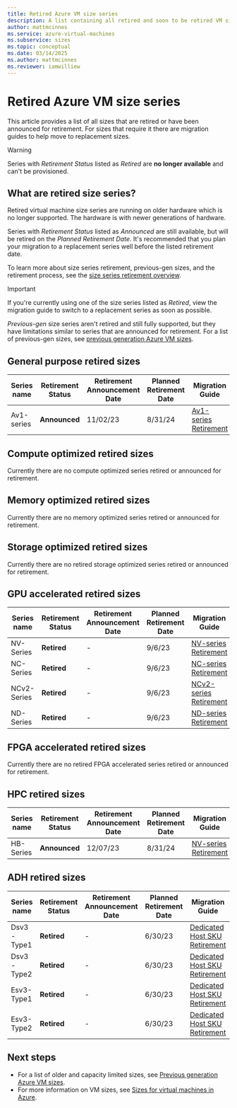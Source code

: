 ```yaml
---
title: Retired Azure VM size series 
description: A list containing all retired and soon to be retired VM size series and their replacement series.
author: mattmcinnes
ms.service: azure-virtual-machines
ms.subservice: sizes
ms.topic: conceptual
ms.date: 03/14/2025
ms.author: mattmcinnes
ms.reviewer: iamwilliew
---
```


# Retired Azure VM size series

This article provides a list of all sizes that are retired or have been announced for retirement. For sizes that require it there are migration guides to help move to replacement sizes.

> [!WARNING]
> Series with *Retirement Status* listed as *Retired* are **no longer available** and can't be provisioned.

## What are retired size series?
Retired virtual machine size series are running on older hardware which is no longer supported. The hardware is with newer generations of hardware.

Series with *Retirement Status* listed as *Announced* are still available, but will be retired on the *Planned Retirement Date*. It's recommended that you plan your migration to a replacement series well before the listed retirement date.

To learn more about size series retirement, previous-gen sizes, and the retirement process, see the [size series retirement overview](./retirement-overview.md).

> [!IMPORTANT] 
> If you're currently using one of the size series listed as *Retired*, view the migration guide to switch to a replacement series as soon as possible.

*Previous-gen* size series aren't retired and still fully supported, but they have limitations similar to series that are announced for retirement. For a list of previous-gen sizes, see [previous generation Azure VM sizes](./previous-gen-sizes-list.md).

## General purpose retired sizes

|Series name        | Retirement Status |Retirement Announcement Date | Planned Retirement Date | Migration Guide |
|-------------------|-------------------|-----------------------------|-------------------------|-----------------|
| Av1-series        | **Announced**     | 11/02/23                    | 8/31/24                 | [Av1-series Retirement](./migration-guides/av1-series-retirement.md)  |

## Compute optimized retired sizes

Currently there are no compute optimized series retired or announced for retirement.

## Memory optimized retired sizes

Currently there are no memory optimized series retired or announced for retirement.

## Storage optimized retired sizes

Currently there are no retired storage optimized series retired or announced for retirement.

## GPU accelerated retired sizes

| Series name       | Retirement Status |Retirement Announcement Date | Planned Retirement Date | Migration Guide
|-------------------|-------------------|-----------------------------|-------------------------|-----------------|
| NV-Series         | **Retired**       | -                           | 9/6/23                  | [NV-series Retirement](./migration-guides/nv-series-retirement.md)    |
| NC-Series         | **Retired**       | -                           | 9/6/23                  | [NC-series Retirement](./migration-guides/nc-series-retirement.md)    |
| NCv2-Series       | **Retired**       | -                           | 9/6/23                  | [NCv2-series Retirement](./migration-guides/ncv2-series-retirement.md)  |
| ND-Series         | **Retired**       | -                           | 9/6/23                  | [ND-series Retirement](./migration-guides/nd-series-retirement.md)    |

## FPGA accelerated retired sizes

Currently there are no retired FPGA accelerated series retired or announced for retirement.

## HPC retired sizes

| Series name       | Retirement Status |Retirement Announcement Date | Planned Retirement Date | Migration Guide
|-------------------|-------------------|-----------------------------|-------------------------|-----------------|
| HB-Series         | **Announced**     | 12/07/23                    | 8/31/24                  | [NV-series Retirement](./migration-guides/nv-series-retirement.md)    |

## ADH retired sizes

| Series name       | Retirement Status |Retirement Announcement Date | Planned Retirement Date | Migration Guide
|-------------------|-------------------|-----------------------------|-------------------------|-----------------|
| Dsv3-Type1        | **Retired**       | -                           | 6/30/23                  | [Dedicated Host SKU Retirement](./migration-guides/dedicated-host-retirement.md)    |
| Dsv3-Type2        | **Retired**       | -                           | 6/30/23                  | [Dedicated Host SKU Retirement](./migration-guides/dedicated-host-retirement.md)    |
| Esv3-Type1        | **Retired**       | -                           | 6/30/23                  | [Dedicated Host SKU Retirement](./migration-guides/dedicated-host-retirement.md)    |
| Esv3-Type2        | **Retired**       | -                           | 6/30/23                  | [Dedicated Host SKU Retirement](./migration-guides/dedicated-host-retirement.md)    |


## Next steps
- For a list of older and capacity limited sizes, see [Previous generation Azure VM sizes](./previous-gen-sizes-list.md).
- For more information on VM sizes, see [Sizes for virtual machines in Azure](../sizes.md).
